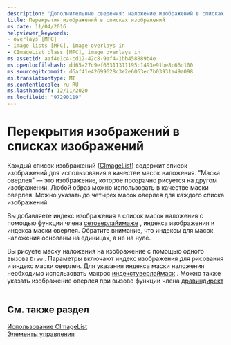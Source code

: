```yaml
---
description: 'Дополнительные сведения: наложение изображений в списках изображений'
title: Перекрытия изображений в списках изображений
ms.date: 11/04/2016
helpviewer_keywords:
- overlays [MFC]
- image lists [MFC], image overlays in
- CImageList class [MFC], image overlays in
ms.assetid: aaf4e1c4-cd12-42c8-9af4-1bb458889b4e
ms.openlocfilehash: dd65a27c9ef66311311195c1493e91be8c66d100
ms.sourcegitcommit: d6af41e42699628c3e2e6063ec7b03931a49a098
ms.translationtype: MT
ms.contentlocale: ru-RU
ms.lasthandoff: 12/11/2020
ms.locfileid: "97290119"
---
```

# <a name="image-overlays-in-image-lists"></a>Перекрытия изображений в списках изображений

Каждый список изображений ([CImageList](reference/cimagelist-class.md)) содержит список изображений для использования в качестве масок наложения. "Маска оверлея" — это изображение, которое прозрачно рисуется на другом изображении. Любой образ можно использовать в качестве маски оверлея. Можно указать до четырех масок оверлея для каждого списка изображений.

Вы добавляете индекс изображения в список масок наложения с помощью функции члена [сетоверлайимаже](reference/cimagelist-class.md#setoverlayimage) , индекса изображения и индекса маски оверлея. Обратите внимание, что индексы для масок наложения основаны на единицах, а не на нуле.

Вы рисуете маску наложения на изображение с помощью одного вызова `Draw` . Параметры включают индекс изображения для рисования и индекс маски оверлея. Для указания индекса маски наложения необходимо использовать макрос [индекстуверлаймаск](/windows/win32/api/commctrl/nf-commctrl-indextooverlaymask) . Можно также указать изображение оверлея при вызове функции члена [дравиндирект](reference/cimagelist-class.md#drawindirect) .

## <a name="see-also"></a>См. также раздел

[Использование CImageList](using-cimagelist.md)<br/>
[Элементы управления](controls-mfc.md)
